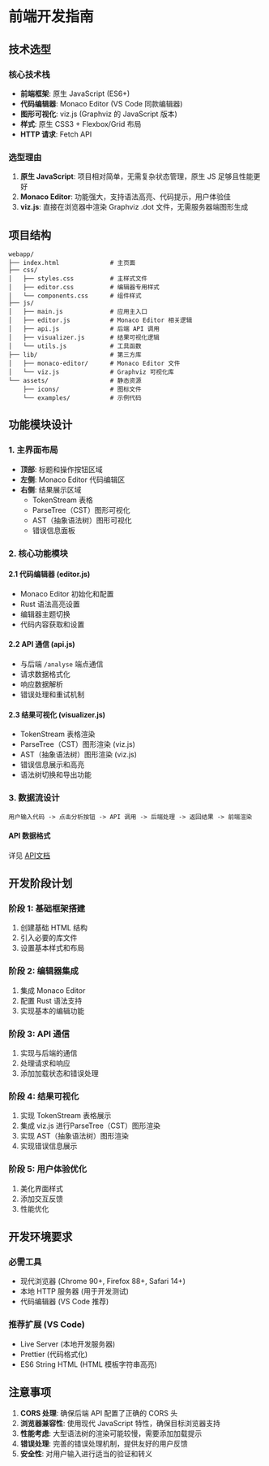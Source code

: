 # 前端开发指南

## 技术选型

### 核心技术栈
- **前端框架**: 原生 JavaScript (ES6+)
- **代码编辑器**: Monaco Editor (VS Code 同款编辑器)
- **图形可视化**: viz.js (Graphviz 的 JavaScript 版本)
- **样式**: 原生 CSS3 + Flexbox/Grid 布局
- **HTTP 请求**: Fetch API

### 选型理由
1. **原生 JavaScript**: 项目相对简单，无需复杂状态管理，原生 JS 足够且性能更好
2. **Monaco Editor**: 功能强大，支持语法高亮、代码提示，用户体验佳
3. **viz.js**: 直接在浏览器中渲染 Graphviz .dot 文件，无需服务器端图形生成

## 项目结构

```
webapp/
├── index.html              # 主页面
├── css/
│   ├── styles.css          # 主样式文件
│   ├── editor.css          # 编辑器专用样式
│   └── components.css      # 组件样式
├── js/
│   ├── main.js             # 应用主入口
│   ├── editor.js           # Monaco Editor 相关逻辑
│   ├── api.js              # 后端 API 调用
│   ├── visualizer.js       # 结果可视化逻辑
│   └── utils.js            # 工具函数
├── lib/                    # 第三方库
│   ├── monaco-editor/      # Monaco Editor 文件
│   └── viz.js              # Graphviz 可视化库
└── assets/                 # 静态资源
    ├── icons/              # 图标文件
    └── examples/           # 示例代码
```

## 功能模块设计

### 1. 主界面布局
- **顶部**: 标题和操作按钮区域
- **左侧**: Monaco Editor 代码编辑区
- **右侧**: 结果展示区域
  - TokenStream 表格
  - ParseTree（CST）图形可视化
  - AST（抽象语法树）图形可视化
  - 错误信息面板

### 2. 核心功能模块

#### 2.1 代码编辑器 (editor.js)
- Monaco Editor 初始化和配置
- Rust 语法高亮设置
- 编辑器主题切换
- 代码内容获取和设置

#### 2.2 API 通信 (api.js)
- 与后端 `/analyse` 端点通信
- 请求数据格式化
- 响应数据解析
- 错误处理和重试机制

#### 2.3 结果可视化 (visualizer.js)
- TokenStream 表格渲染
- ParseTree（CST）图形渲染 (viz.js)
- AST（抽象语法树）图形渲染 (viz.js)
- 错误信息展示和高亮
- 语法树切换和导出功能

### 3. 数据流设计

```
用户输入代码 -> 点击分析按钮 -> API 调用 -> 后端处理 -> 返回结果 -> 前端渲染
```

#### API 数据格式
详见 [API文档](./webServer/AnalysisAPI.md)

## 开发阶段计划

### 阶段 1: 基础框架搭建
1. 创建基础 HTML 结构
2. 引入必要的库文件
3. 设置基本样式和布局

### 阶段 2: 编辑器集成
1. 集成 Monaco Editor
2. 配置 Rust 语法支持
3. 实现基本的编辑功能

### 阶段 3: API 通信
1. 实现与后端的通信
2. 处理请求和响应
3. 添加加载状态和错误处理

### 阶段 4: 结果可视化
1. 实现 TokenStream 表格展示
2. 集成 viz.js 进行ParseTree（CST）图形渲染
3. 实现 AST（抽象语法树）图形渲染
4. 实现错误信息展示

### 阶段 5: 用户体验优化
1. 美化界面样式
2. 添加交互反馈
3. 性能优化

## 开发环境要求

### 必需工具
- 现代浏览器 (Chrome 90+, Firefox 88+, Safari 14+)
- 本地 HTTP 服务器 (用于开发测试)
- 代码编辑器 (VS Code 推荐)

### 推荐扩展 (VS Code)
- Live Server (本地开发服务器)
- Prettier (代码格式化)
- ES6 String HTML (HTML 模板字符串高亮)

## 注意事项

1. **CORS 处理**: 确保后端 API 配置了正确的 CORS 头
2. **浏览器兼容性**: 使用现代 JavaScript 特性，确保目标浏览器支持
3. **性能考虑**: 大型语法树的渲染可能较慢，需要添加加载提示
4. **错误处理**: 完善的错误处理机制，提供友好的用户反馈
5. **安全性**: 对用户输入进行适当的验证和转义
